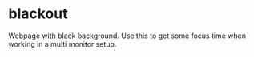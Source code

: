 # blackout
Webpage with black background. Use this to get some focus time when working in a multi monitor setup.
